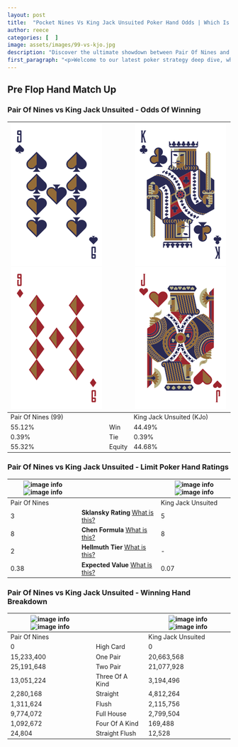 ```yaml
---
layout: post
title:  "Pocket Nines Vs King Jack Unsuited Poker Hand Odds | Which Is The Better Hand In Poker? A Complete Guide"
author: reece
categories: [  ]
image: assets/images/99-vs-kjo.jpg
description: "Discover the ultimate showdown between Pair Of Nines and King Jack Unsuited in poker! Uncover the odds, strategies, and scenarios where one hand triumphs over the other. Get ready to up your poker game with this thrilling analysis."
first_paragraph: "<p>Welcome to our latest poker strategy deep dive, where we're pitting two distinct hands against each other in a high-stakes showdown: Pair Of Nines vs King Jack Unsuited.</p><p>In the dynamic world of poker, every decision counts, and knowing which hand holds the upper hand is key to your success at the table.</p><p>In this article, we'll dissect these two hands, explore the scenarios where one dominates the other, and equip you with the knowledge to make strategic choices that can tip the odds in your favor.</p><p>Get ready to unravel the intriguing dynamics of these poker hands and elevate your game to new heights.</p>"
---
```




[comment]: # (sp0)

## Pre Flop Hand Match Up

<div class="table hand-ratings" markdown="1"> 



### Pair Of Nines vs King Jack Unsuited - Odds Of Winning


    
| ![image info](assets/images/hand1/9.png) ![image info](assets/images/hand1/9o.png) |  | ![image info](assets/images/hand2/k.png) ![image info](assets/images/hand2/jo.png) |
| -------- | -------- | -------- |
| Pair Of Nines (99) |  | King Jack Unsuited (KJo) |
| 55.12% | Win | 44.49% |
| 0.39% | Tie | 0.39% |
| 55.32% | Equity | 44.68% |




[comment]: # (sp1)



### Pair Of Nines vs King Jack Unsuited - Limit Poker Hand Ratings


    
| ![image info](https://www.riverpairs.com/assets/images/hand1/9.png) ![image info](https://www.riverpairs.com/assets/images/hand1/9o.png) |  | ![image info](https://www.riverpairs.com/assets/images/hand2/k.png) ![image info](https://www.riverpairs.com/assets/images/hand2/jo.png) |
| -------- | -------- | -------- |
| Pair Of Nines |  | King Jack Unsuited |
| 3 | **Sklansky Rating** [What is this?](/sklansky-rating-explained) | 5 |
| 8 | **Chen Formula** [What is this?](/chen-formula-explained) | 8 |
| 2 | **Hellmuth Tier** [What is this?](/Hellmuth-tier-explained) | - |
| 0.38 | **Expected Value** [What is this?](/expected-value-explained) | 0.07 |




[comment]: # (sp2)



### Pair Of Nines vs King Jack Unsuited - Winning Hand Breakdown


    
| ![image info](https://www.riverpairs.com/assets/images/hand1/9.png) ![image info](https://www.riverpairs.com/assets/images/hand1/9o.png) |  | ![image info](https://www.riverpairs.com/assets/images/hand2/k.png) ![image info](https://www.riverpairs.com/assets/images/hand2/jo.png) |
| -------- | -------- | -------- |
| Pair Of Nines |  | King Jack Unsuited |
| 0 | High Card | 0 |
| 15,233,400 | One Pair | 20,663,568 |
| 25,191,648 | Two Pair | 21,077,928 |
| 13,051,224 | Three Of A Kind | 3,194,496 |
| 2,280,168 | Straight | 4,812,264 |
| 1,311,624 | Flush | 2,115,756 |
| 9,774,072 | Full House | 2,799,504 |
| 1,092,672 | Four Of A Kind | 169,488 |
| 24,804 | Straight Flush | 12,528 |




[comment]: # (sp3)



</div>

[comment]: # (sp4)



[comment]: # (sp5)


